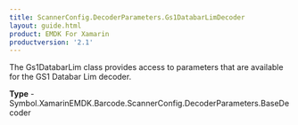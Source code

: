 ```yaml
---
title: ScannerConfig.DecoderParameters.Gs1DatabarLimDecoder
layout: guide.html 
product: EMDK For Xamarin 
productversion: '2.1' 
---
```

The Gs1DatabarLim class provides access to parameters that are available for the GS1 Databar Lim decoder.

**Type** - Symbol.XamarinEMDK.Barcode.ScannerConfig.DecoderParameters.BaseDecoder




